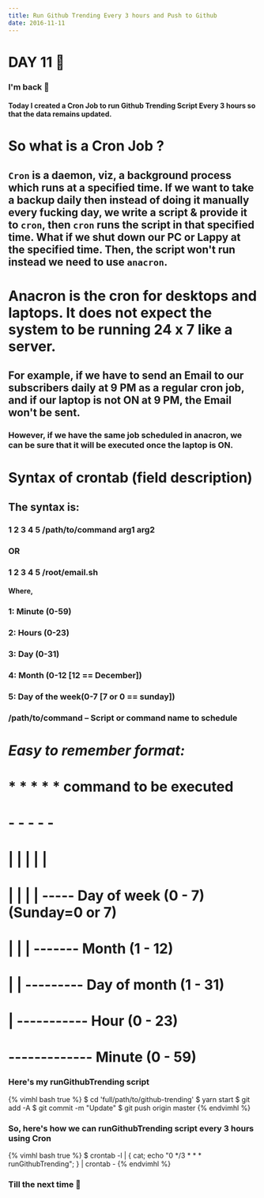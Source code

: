 ```yaml
---
title: Run Github Trending Every 3 hours and Push to Github
date: 2016-11-11
---
```


# DAY 11 👾 

### I'm back 💙

#### Today I created a Cron Job to run Github Trending Script Every 3 hours so that the data remains updated. 

# So what is a Cron Job ?

## `Cron` is a daemon, viz, a background process which runs at a specified time. If we want to take a backup daily then instead of doing it manually every fucking day, we write a script & provide it to `cron`, then `cron` runs the script in that specified time. What if we shut down our PC or Lappy at the specified time. Then, the script won't run instead we need to use `anacron`.

# Anacron is the cron for desktops and laptops. It does not expect the system to be running 24 x 7 like a server.

## For example, if we have to send an Email to our subscribers daily at 9 PM as a regular cron job, and if our laptop is not ON at 9 PM, the Email won't be sent.

### However, if we have the same job scheduled in anacron, we can be sure that it will be executed once the laptop is ON.

# Syntax of crontab (field description)

## The syntax is:


### 1 2 3 4 5 /path/to/command arg1 arg2 
						
###						OR 

### 1 2 3 4 5 /root/email.sh

#### Where,

### 1: Minute (0-59)

### 2: Hours (0-23)

### 3: Day (0-31)

### 4: Month (0-12 [12 == December])

### 5: Day of the week(0-7 [7 or 0 == sunday])

### /path/to/command – Script or command name to schedule

# *Easy to remember format:*

# * * * * * command to be executed
# - - - - -
# | | | | |
# | | | | ----- Day of week (0 - 7) (Sunday=0 or 7)
# | | | ------- Month (1 - 12)
# | | --------- Day of month (1 - 31)
# | ----------- Hour (0 - 23)
# ------------- Minute (0 - 59)


### Here's my **runGithubTrending** script

{% vimhl bash true %}
$ cd 'full/path/to/github-trending'
$ yarn start
$ git add -A
$ git commit -m "Update"
$ git push origin master
{% endvimhl %}

### So, here's how we can **runGithubTrending** script every 3 hours using Cron

{% vimhl bash true %}
$ crontab -l | { cat; echo "0 */3 * * * runGithubTrending"; } | crontab -
{% endvimhl %}


### Till the next time 👻